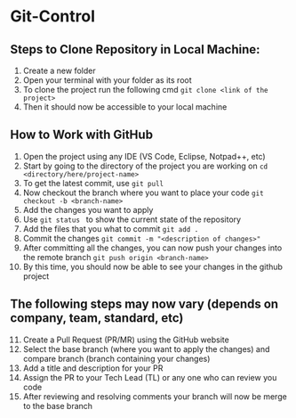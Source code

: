 # Git-Control
## Steps to Clone Repository in Local Machine: 
1. Create a new folder
2. Open your terminal with your folder as its root
3. To clone the project run the following cmd ```git clone <link of the project>```
4. Then it should now be accessible to your local machine

## How to Work with GitHub
1. Open the project using any IDE (VS Code, Eclipse, Notpad++, etc)
2. Start by going to the directory of the project you are working on  ```cd <directory/here/project-name> ```
3. To get the latest commit, use ```git pull ```
4. Now checkout the branch where you want to place your code  ```git checkout -b <branch-name> ```
5. Add the changes you want to apply
6. Use ```git status ``` to show the current state of the repository
7. Add the files that you what to commit  ```git add . ```
8. Commit the changes  ```git commit -m "<description of changes>" ```
9. After committing all the changes, you can now push your changes into the remote branch  ```git push origin <branch-name> ```
10. By this time, you should now be able to see your changes in the github project

## The following steps may now vary (depends on company, team, standard, etc)
11. Create a Pull Request (PR/MR) using the GitHub website
12. Select the base branch (where you want to apply the changes) and compare branch (branch containing your changes)
13. Add a title and description for your PR
14. Assign the PR to your Tech Lead (TL) or any one who can review you code
15. After reviewing and resolving comments your branch will now be merge to the base branch
